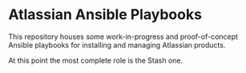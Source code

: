 # Atlassian Ansible Playbooks

This repository houses some work-in-progress and proof-of-concept
Ansible playbooks for installing and managing Atlassian products.

At this point the most complete role is the Stash one.

